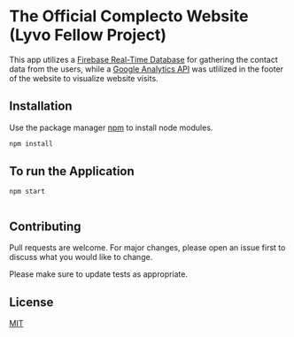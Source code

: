 # The Official Complecto Website (Lyvo Fellow Project)

This app utilizes a [Firebase Real-Time Database](https://firebase.google.com/docs/database) for gathering the contact data from the users, 
while a [Google Analytics API](https://developers.google.com/analytics/devguides/reporting/core/v4) was utlilized in the footer of the website to visualize website visits.

## Installation

Use the package manager [npm](https://www.npmjs.com/) to install node modules.

```bash
npm install
```

## To run the Application

```nodejs
npm start


```

## Contributing
Pull requests are welcome. For major changes, please open an issue first to discuss what you would like to change.

Please make sure to update tests as appropriate.

## License
[MIT](https://choosealicense.com/licenses/mit/)